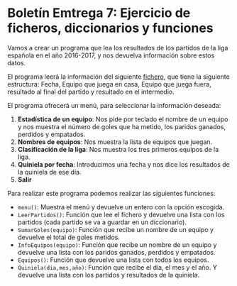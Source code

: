 # Boletín Emtrega 7: Ejercicio de ficheros, diccionarios y funciones

Vamos a crear un programa que lea los resultados de los partidos de la liga española en el año 2016-2017, y nos devuelva información sobre estos datos.

El programa leerá la información del siguiente [fichero](https://raw.githubusercontent.com/josedom24/lmgs_doc/master/unidades/u3/liga.csv), que tiene la siguiente estructura: Fecha, Equipo que juega en casa, Equipo que juega fuera, resultado al final del partido y resultado en el intermedio.

El programa ofrecerá un menú, para seleccionar la información deseada:

  1. **Estadística de un equipo**: Nos pide por teclado el nombre de un equipo y nos muestra el número de goles que ha metido, los paridos ganados, perdidos y empatados.
  2. **Nombres de equipos**: Nos muestra la lista de equipos que juegan.
  3. **Clasificación de la liga**: Nos muestra los tres primeros equipos de la liga.
  4. **Quiniela por fecha**: Introducimos una fecha y nos dice los resultados de la quiniela de ese día.
  5. **Salir**

Para realizar este programa podemos realizar las siguientes funciones:

  * `menu()`: Muestra el menú y devuelve un entero con la opción escogida.
  * `LeerPartidos()`: Función que lee el fichero y devuelve una lista con los partidos (cada partido se va a guardar en un diccionario).
  * `SumarGoles(equipo)`: Función que recibe un nombre de un equipo y devuelve el total de goles metidos.
  * `InfoEquipos(equipo)`: Función que recibe un nombre de un equipo y devuelve una  lista con los paridos ganados, perdidos y empatados.
  * `Equipos()`: Función que devuelve una lista con todos los equipos.
  * `Quiniela(dia,mes,año)`: Función que recibe el día, el mes y el año. Y devuelve una lista con los partidos y resultados de la quiniela.
